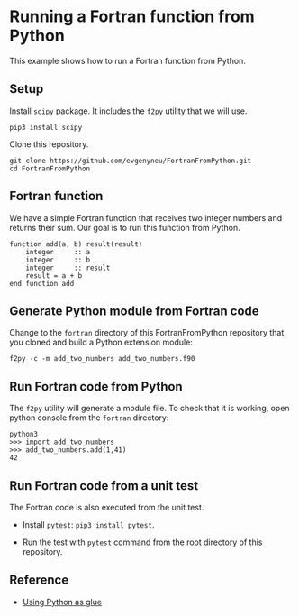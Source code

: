 # Running a Fortran function from Python

This example shows how to run a Fortran function from Python.


## Setup

Install `scipy` package. It includes the `f2py` utility that we will use.

```
pip3 install scipy
```

Clone this repository.

```
git clone https://github.com/evgenyneu/FortranFromPython.git
cd FortranFromPython
```

## Fortran function

We have a simple Fortran function that receives two integer numbers and returns their sum. Our goal is to run this function from Python.

```Fortran
function add(a, b) result(result)
    integer     :: a
    integer     :: b
    integer     :: result
    result = a + b
end function add
```

## Generate Python module from Fortran code

Change to the `fortran` directory of this FortranFromPython repository that you cloned and build a Python extension module:

```
f2py -c -m add_two_numbers add_two_numbers.f90
```

## Run Fortran code from Python

The `f2py` utility will generate a module file. To check that it is working, open python console from the `fortran` directory:


```
python3
>>> import add_two_numbers
>>> add_two_numbers.add(1,41)
42
```

## Run Fortran code from a unit test

The Fortran code is also executed from the unit test.

* Install `pytest`: `pip3 install pytest`.

* Run the test with `pytest` command from the root directory of this repository.

## Reference

* [Using Python as glue](https://docs.scipy.org/doc/numpy-1.10.0/user/c-info.python-as-glue.html)

